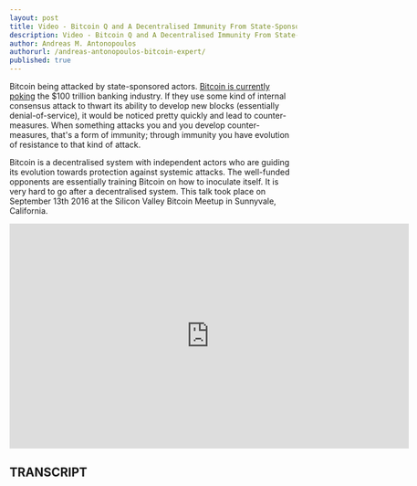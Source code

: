 ```yaml
---
layout: post
title: Video - Bitcoin Q and A Decentralised Immunity From State-Sponsored Attacks
description: Video - Bitcoin Q and A Decentralised Immunity From State-Sponsored Attacks
author: Andreas M. Antonopoulos
authorurl: /andreas-antonopoulos-bitcoin-expert/
published: true
---
```


<p>Bitcoin being attacked by state-sponsored actors. <a href="/video-bitcoin-for-beginners/">Bitcoin is currently poking</a> the $100 trillion banking industry. If they use some kind of internal consensus attack to thwart its ability to develop new blocks (essentially denial-of-service), it would be noticed pretty quickly and lead to counter-measures. When something attacks you and you develop counter-measures, that's a form of immunity; through immunity you have evolution of resistance to that kind of attack. </p>

<p>Bitcoin is a decentralised system with independent actors who are guiding its evolution towards protection against systemic attacks. The well-funded opponents are essentially training Bitcoin on how to inoculate itself. It is very hard to go after a decentralised system. This talk took place on September 13th 2016 at the Silicon Valley Bitcoin Meetup in Sunnyvale, California.</p>

<center><iframe width="700" height="394" src="https://www.youtube.com/embed/ZBuHOGufW14?list=PLPQwGV1aLnTsHvzevl9BAUlfsfwFfU7aP" frameborder="0" allowfullscreen></iframe></center>

<h2>TRANSCRIPT</h2>
